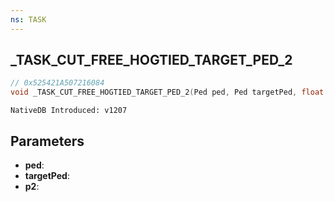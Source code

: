```yaml
---
ns: TASK
---
```

## _TASK_CUT_FREE_HOGTIED_TARGET_PED_2

```c
// 0x525421A507216084
void _TASK_CUT_FREE_HOGTIED_TARGET_PED_2(Ped ped, Ped targetPed, float p2);
```

```
NativeDB Introduced: v1207
```

## Parameters
* **ped**:
* **targetPed**:
* **p2**:
